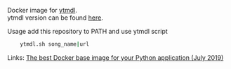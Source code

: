 Docker image for [ytmdl](https://github.com/deepjyoti30/ytmdl).  
ytmdl version can be found [here](https://raw.githubusercontent.com/yantonov/ytmdl-docker/master/docker/files/requirements.txt).

Usage add this repository to PATH and use ytmdl script

```bash
    ytmdl.sh song_name|url
```

Links:
[The best Docker base image for your Python application (July 2019)](https://pythonspeed.com/articles/base-image-python-docker-images/)
